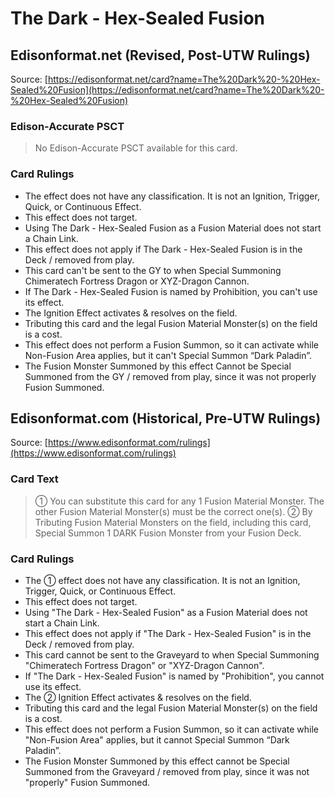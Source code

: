 # The Dark - Hex-Sealed Fusion

## Edisonformat.net (Revised, Post-UTW Rulings)

Source: [https://edisonformat.net/card?name=The%20Dark%20-%20Hex-Sealed%20Fusion](https://edisonformat.net/card?name=The%20Dark%20-%20Hex-Sealed%20Fusion)

### Edison-Accurate PSCT

> No Edison-Accurate PSCT available for this card.

### Card Rulings

*   The effect does not have any classification. It is not an Ignition, Trigger, Quick, or Continuous Effect.
*   This effect does not target.
*   Using The Dark - Hex-Sealed Fusion as a Fusion Material does not start a Chain Link.
*   This effect does not apply if The Dark - Hex-Sealed Fusion is in the Deck / removed from play.
*   This card can't be sent to the GY to when Special Summoning Chimeratech Fortress Dragon or XYZ-Dragon Cannon.
*   If The Dark - Hex-Sealed Fusion is named by Prohibition, you can't use its effect.
*   The Ignition Effect activates & resolves on the field.
*   Tributing this card and the legal Fusion Material Monster(s) on the field is a cost.
*   This effect does not perform a Fusion Summon, so it can activate while Non-Fusion Area applies, but it can't Special Summon “Dark Paladin”.
*   The Fusion Monster Summoned by this effect Cannot be Special Summoned from the GY / removed from play, since it was not properly Fusion Summoned.


## Edisonformat.com (Historical, Pre-UTW Rulings)

Source: [https://www.edisonformat.com/rulings](https://www.edisonformat.com/rulings)

### Card Text

> ① You can substitute this card for any 1 Fusion Material Monster. The other Fusion Material Monster(s) must be the correct one(s). ② By Tributing Fusion Material Monsters on the field, including this card, Special Summon 1 DARK Fusion Monster from your Fusion Deck.

### Card Rulings

*   The ① effect does not have any classification. It is not an Ignition, Trigger, Quick, or Continuous Effect.
*   This effect does not target.
*   Using "The Dark - Hex-Sealed Fusion" as a Fusion Material does not start a Chain Link.
*   This effect does not apply if "The Dark - Hex-Sealed Fusion" is in the Deck / removed from play.
*   This card cannot be sent to the Graveyard to when Special Summoning "Chimeratech Fortress Dragon" or "XYZ-Dragon Cannon".
*   If "The Dark - Hex-Sealed Fusion" is named by "Prohibition", you cannot use its effect.
*   The ② Ignition Effect activates & resolves on the field.
*   Tributing this card and the legal Fusion Material Monster(s) on the field is a cost.
*   This effect does not perform a Fusion Summon, so it can activate while "Non-Fusion Area" applies, but it cannot Special Summon “Dark Paladin”.
*   The Fusion Monster Summoned by this effect cannot be Special Summoned from the Graveyard / removed from play, since it was not "properly" Fusion Summoned.


